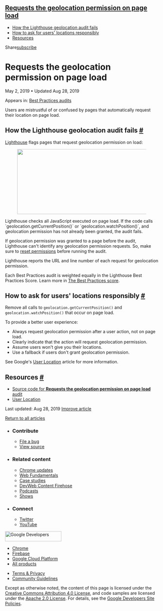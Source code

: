



## <a href="#requests-the-geolocation-permission-on-page-load" class="w-toc__header--link">Requests the geolocation permission on page load</a>

- [How the Lighthouse geolocation audit fails](#how-the-lighthouse-geolocation-audit-fails)
- [How to ask for users' locations responsibly](#how-to-ask-for-users'-locations-responsibly)
- [Resources](#resources)

Share<a href="/newsletter/" class="gc-analytics-event w-actions__fab w-actions__fab--subscribe"><span>subscribe</span></a>

# Requests the geolocation permission on page load

May 2, 2019 <span class="w-author__separator">•</span> Updated Aug 28, 2019

<span class="w-post-signpost__title">Appears in:</span> <a href="/lighthouse-best-practices" class="w-post-signpost__link">Best Practices audits</a>

Users are mistrustful of or confused by pages that automatically request their location on page load.

## How the Lighthouse geolocation audit fails <a href="#how-the-lighthouse-geolocation-audit-fails" class="w-headline-link">#</a>

[Lighthouse](https://developers.google.com/web/tools/lighthouse/) flags pages that request geolocation permission on load:

<figure><img src="https://web-dev.imgix.net/image/tcFciHGuF3MxnTr1y5ue01OGLBn2/EKObTXN3729mGBN5bRyv.png?auto=format" class="w-screenshot" sizes="(min-width: 800px) 800px, calc(100vw - 48px)" srcset="https://web-dev.imgix.net/image/tcFciHGuF3MxnTr1y5ue01OGLBn2/EKObTXN3729mGBN5bRyv.png?auto=format&amp;w=200 200w, https://web-dev.imgix.net/image/tcFciHGuF3MxnTr1y5ue01OGLBn2/EKObTXN3729mGBN5bRyv.png?auto=format&amp;w=228 228w, https://web-dev.imgix.net/image/tcFciHGuF3MxnTr1y5ue01OGLBn2/EKObTXN3729mGBN5bRyv.png?auto=format&amp;w=260 260w, https://web-dev.imgix.net/image/tcFciHGuF3MxnTr1y5ue01OGLBn2/EKObTXN3729mGBN5bRyv.png?auto=format&amp;w=296 296w, https://web-dev.imgix.net/image/tcFciHGuF3MxnTr1y5ue01OGLBn2/EKObTXN3729mGBN5bRyv.png?auto=format&amp;w=338 338w, https://web-dev.imgix.net/image/tcFciHGuF3MxnTr1y5ue01OGLBn2/EKObTXN3729mGBN5bRyv.png?auto=format&amp;w=385 385w, https://web-dev.imgix.net/image/tcFciHGuF3MxnTr1y5ue01OGLBn2/EKObTXN3729mGBN5bRyv.png?auto=format&amp;w=439 439w, https://web-dev.imgix.net/image/tcFciHGuF3MxnTr1y5ue01OGLBn2/EKObTXN3729mGBN5bRyv.png?auto=format&amp;w=500 500w, https://web-dev.imgix.net/image/tcFciHGuF3MxnTr1y5ue01OGLBn2/EKObTXN3729mGBN5bRyv.png?auto=format&amp;w=571 571w, https://web-dev.imgix.net/image/tcFciHGuF3MxnTr1y5ue01OGLBn2/EKObTXN3729mGBN5bRyv.png?auto=format&amp;w=650 650w, https://web-dev.imgix.net/image/tcFciHGuF3MxnTr1y5ue01OGLBn2/EKObTXN3729mGBN5bRyv.png?auto=format&amp;w=741 741w, https://web-dev.imgix.net/image/tcFciHGuF3MxnTr1y5ue01OGLBn2/EKObTXN3729mGBN5bRyv.png?auto=format&amp;w=845 845w, https://web-dev.imgix.net/image/tcFciHGuF3MxnTr1y5ue01OGLBn2/EKObTXN3729mGBN5bRyv.png?auto=format&amp;w=964 964w, https://web-dev.imgix.net/image/tcFciHGuF3MxnTr1y5ue01OGLBn2/EKObTXN3729mGBN5bRyv.png?auto=format&amp;w=1098 1098w, https://web-dev.imgix.net/image/tcFciHGuF3MxnTr1y5ue01OGLBn2/EKObTXN3729mGBN5bRyv.png?auto=format&amp;w=1252 1252w, https://web-dev.imgix.net/image/tcFciHGuF3MxnTr1y5ue01OGLBn2/EKObTXN3729mGBN5bRyv.png?auto=format&amp;w=1428 1428w, https://web-dev.imgix.net/image/tcFciHGuF3MxnTr1y5ue01OGLBn2/EKObTXN3729mGBN5bRyv.png?auto=format&amp;w=1600 1600w" width="800" height="213" /></figure>Lighthouse checks all JavaScript executed on page load. If the code calls `geolocation.getCurrentPosition()` or `geolocation.watchPosition()`, and geolocation permission has not already been granted, the audit fails.

If geolocation permission was granted to a page before the audit, Lighthouse can't identify any geolocation permission requests. So, make sure to [reset permissions](https://support.google.com/chrome/answer/6148059) before running the audit.

Lighthouse reports the URL and line number of each request for geolocation permission.

Each Best Practices audit is weighted equally in the Lighthouse Best Practices Score. Learn more in [The Best Practices score](https://developers.google.com/web/tools/lighthouse/v3/scoring#best-practices).

## How to ask for users' locations responsibly <a href="#how-to-ask-for-users&#39;-locations-responsibly" class="w-headline-link">#</a>

Remove all calls to `geolocation.getCurrentPosition()` and `geolocation.watchPosition()` that occur on page load.

To provide a better user experience:

- Always request geolocation permission after a user action, not on page load.
- Clearly indicate that the action will request geolocation permission.
- Assume users won't give you their locations.
- Use a fallback if users don't grant geolocation permission.

See Google's [User Location](https://developers.google.com/web/fundamentals/native-hardware/user-location/) article for more information.

## Resources <a href="#resources" class="w-headline-link">#</a>

- [Source code for **Requests the geolocation permission on page load** audit](https://github.com/GoogleChrome/lighthouse/blob/master/lighthouse-core/audits/dobetterweb/geolocation-on-start.js)
- [User Location](https://developers.google.com/web/fundamentals/native-hardware/user-location/)

<span class="w-mr--sm">Last updated: Aug 28, 2019 </span>[Improve article](https://github.com/GoogleChrome/web.dev/blob/master/src/site/content/en/lighthouse-best-practices/geolocation-on-start/index.md)

<a href="/lighthouse-best-practices" class="gc-analytics-event w-article-navigation__link w-article-navigation__link--back w-article-navigation__link--single">Return to all articles</a>

- ### Contribute

  - <a href="https://github.com/GoogleChrome/web.dev/issues/new?assignees=&amp;labels=bug&amp;template=bug_report.md&amp;title=" class="w-footer__linkbox-link">File a bug</a>
  - <a href="https://github.com/googlechrome/web.dev" class="w-footer__linkbox-link">View source</a>

- ### Related content

  - <a href="https://blog.chromium.org/" class="w-footer__linkbox-link">Chrome updates</a>
  - <a href="https://developers.google.com/web/" class="w-footer__linkbox-link">Web Fundamentals</a>
  - <a href="https://developers.google.com/web/showcase/" class="w-footer__linkbox-link">Case studies</a>
  - <a href="https://devwebfeed.appspot.com/" class="w-footer__linkbox-link">DevWeb Content Firehose</a>
  - <a href="/podcasts/" class="w-footer__linkbox-link">Podcasts</a>
  - <a href="/shows/" class="w-footer__linkbox-link">Shows</a>

- ### Connect

  - <a href="https://www.twitter.com/ChromiumDev" class="w-footer__linkbox-link">Twitter</a>
  - <a href="https://www.youtube.com/user/ChromeDevelopers" class="w-footer__linkbox-link">YouTube</a>

<a href="https://developers.google.com/" class="w-footer__utility-logo-link"><img src="/images/lockup-color.png" alt="Google Developers" class="w-footer__utility-logo" width="185" height="33" /></a>

- <a href="https://developer.chrome.com/" class="w-footer__utility-link">Chrome</a>
- <a href="https://firebase.google.com/" class="w-footer__utility-link">Firebase</a>
- <a href="https://cloud.google.com/" class="w-footer__utility-link">Google Cloud Platform</a>
- <a href="https://developers.google.com/products" class="w-footer__utility-link">All products</a>

<!-- -->

- <a href="https://policies.google.com/" class="w-footer__utility-link">Terms &amp; Privacy</a>
- <a href="/community-guidelines/" class="w-footer__utility-link">Community Guidelines</a>

Except as otherwise noted, the content of this page is licensed under the [Creative Commons Attribution 4.0 License](https://creativecommons.org/licenses/by/4.0/), and code samples are licensed under the [Apache 2.0 License](https://www.apache.org/licenses/LICENSE-2.0). For details, see the [Google Developers Site Policies](https://developers.google.com/terms/site-policies).
